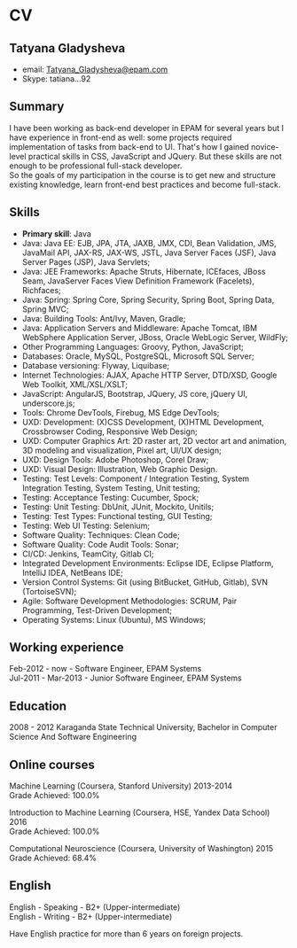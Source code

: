 # CV

## Tatyana Gladysheva
* email: [Tatyana_Gladysheva@epam.com](Tatyana_Gladysheva@epam.com)
* Skype: tatiana...92

## Summary
I have been working as back-end developer in EPAM for several years but I have experience in front-end as well: some projects required implementation of tasks from back-end to UI. 
That's how I gained novice-level practical skills in CSS, JavaScript and JQuery. But these skills are not enough to be professional full-stack developer.  
So the goals of my participation in the course is to get new and structure existing knowledge, learn front-end best practices and become full-stack.

## Skills
* **Primary skill**: Java
* Java: Java EE: EJB, JPA, JTA, JAXB, JMX, CDI, Bean Validation, JMS, JavaMail API, JAX-RS, JAX-WS, JSTL, Java Server Faces (JSF), Java Server Pages (JSP), Java Servlets;
* Java: JEE Frameworks: Apache Struts, Hibernate, ICEfaces, JBoss Seam, JavaServer Faces View Definition Framework (Facelets), Richfaces;
* Java: Spring: Spring Core, Spring Security, Spring Boot, Spring Data, Spring MVC;
* Java: Building Tools: Ant/Ivy, Maven, Gradle;
* Java: Application Servers and Middleware: Apache Tomcat, IBM WebSphere Application Server, JBoss, Oracle WebLogic Server, WildFly;
* Other Programming Languages: Groovy, Python, JavaScript;  
* Databases: Oracle, MySQL, PostgreSQL, Microsoft SQL Server;
* Database versioning: Flyway, Liquibase;  
* Internet Technologies: AJAX, Apache HTTP Server, DTD/XSD, Google Web Toolkit, XML/XSL/XSLT;
* JavaScript: AngularJS, Bootstrap, JQuery, JS core, jQuery UI, underscore.js;
* Tools: Chrome DevTools, Firebug, MS Edge DevTools;  
* UXD: Development: (X)CSS Development, (X)HTML Development, Crossbrowser Coding, Responsive Web Design;
* UXD: Computer Graphics Art: 2D raster art, 2D vector art and animation, 3D modeling and visualization, Pixel art, UI/UX design;
* UXD: Design Tools: Adobe Photoshop, Corel Draw;
* UXD: Visual Design: Illustration, Web Graphic Design.  
* Testing: Test Levels: Component / Integration Testing, System Integration Testing, System Testing, Unit testing;
* Testing: Acceptance Testing: Cucumber, Spock;
* Testing: Unit Testing: DbUnit, JUnit, Mockito, Unitils;
* Testing: Test Types: Functional testing, GUI Testing;
* Testing: Web UI Testing: Selenium;  
* Software Quality: Techniques: Clean Code;
* Software Quality: Code Audit Tools: Sonar;  
* CI/CD: Jenkins, TeamCity, Gitlab CI;  
* Integrated Development Environments: Eclipse IDE, Eclipse Platform, IntelliJ IDEA, NetBeans IDE;  
* Version Control Systems: Git (using BitBucket, GitHub, Gitlab), SVN (TortoiseSVN);  
* Agile: Software Development Methodologies: SCRUM, Pair Programming, Test-Driven Development;  
* Operating Systems: Linux (Ubuntu), MS Windows;

## Working experience
Feb-2012 - now - Software Engineer, EPAM Systems  
Jul-2011 - Mar-2013 - Junior Software Engineer, EPAM Systems

## Education
2008 - 2012 Karaganda State Technical University, Bachelor in Computer Science And Software Engineering

## Online courses
Machine Learning (Coursera, Stanford University) 2013-2014  
Grade Achieved: 100.0%  
  
Introduction to Machine Learning (Coursera, HSE, Yandex Data School) 2016  
Grade Achieved: 100.0%  
  
Computational Neuroscience (Coursera, University of Washington) 2015  
Grade Achieved: 68.4%

## English
English - Speaking - B2+ (Upper-intermediate)  
English - Writing - B2+ (Upper-intermediate)  
  
Have English practice for more than 6 years on foreign projects.

















































